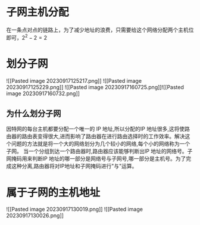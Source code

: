# 子网主机分配
在一条点对点的链路上，为了减少地址的浪费，只需要给这个网络分配两个主机位即可，$2^2-2=2$ 
# 划分子网
![[Pasted image 20230917125217.png]]
![[Pasted image 20230917125229.png]]
![[Pasted image 20230917160725.png]]![[Pasted image 20230917160732.png]]
## 为什么划分子网
因特网的每台主机都要分配一个唯一的 IP 地址,所以分配的IP 地址很多,这将使路由器的路由表变得很大,进而影响了路由器在进行路由选择时的工作效率。解决这个问题的方法就是将一个大的网络划分为几个较小的网络,每个小的网络称为一个子网。
当一个分组到达一个路由器时,路由器应该能够判断出IP 地址的网络号。子网掩码用来判断IP 地址的哪一部分是网络号与子网号,哪一部分是主机号。为了完成这种分离,路由器将对IP地址和子网掩码进行"与"运算。

# 属于子网的主机地址
![[Pasted image 20230917130019.png]]
![[Pasted image 20230917130026.png]]
